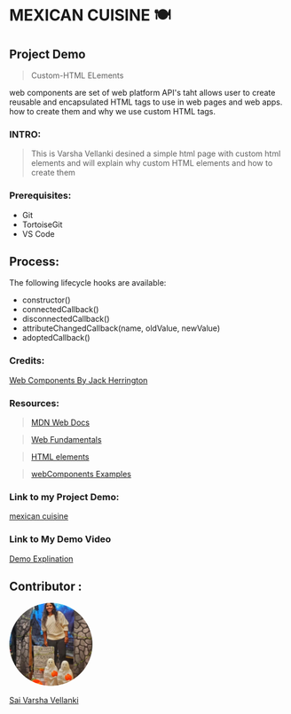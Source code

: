 # MEXICAN  CUISINE :plate_with_cutlery:

## Project Demo
> Custom-HTML ELements

web components are set of web platform  API's taht allows user to create   reusable and encapsulated HTML tags to use in web pages and web apps. how to create them and why we use custom HTML tags.


### INTRO:

> This is Varsha Vellanki desined a simple html page with custom html elements and will explain why custom HTML elements and how to create them 



### Prerequisites:
- Git
- TortoiseGit
- VS Code




## Process:

The following lifecycle hooks are available:

- constructor()
- connectedCallback()
- disconnectedCallback()
- attributeChangedCallback(name, oldValue, newValue)
- adoptedCallback()






### Credits:
 [Web Components By Jack Herrington](https://www.youtube.com/watch?v=XUtCnA9WEgQ&list=PLNqp92_EXZBIjRHstP4tzzIAT3XjJ1kmr)

### Resources:

>[MDN Web Docs](https://developer.mozilla.org/en-US/docs/Web/Web_Components/Using_custom_elements)

>[Web Fundamentals](https://developers.google.com/web/fundamentals/web-components/customelements)

>[HTML elements](https://html.spec.whatwg.org/multipage/custom-elements.html)

>[webComponents Examples](https://github.com/mdn/web-components-examples)

### Link to my Project Demo:
[mexican cuisine](http://127.0.0.1:5502/mexicanCuisine/mexican.html)

### Link to My Demo Video
[Demo Explination](https://app.vidgrid.com/view/B4tBnnmzxwjZ)

## Contributor :

  <img src="vsv.png" alt="drawing" width="150" style="border-radius:50%" />  
  
 [Sai Varsha Vellanki](https://github.com/cherryvarsha99) 

